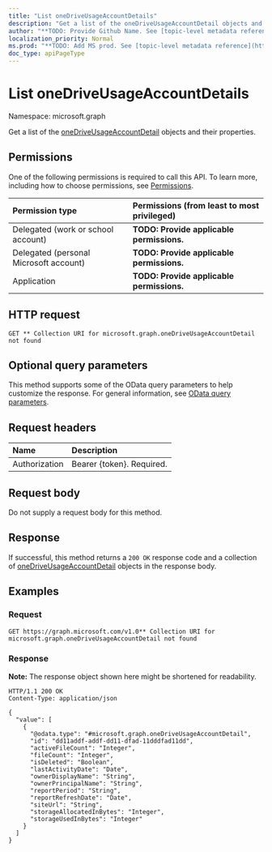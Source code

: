 ```yaml
---
title: "List oneDriveUsageAccountDetails"
description: "Get a list of the oneDriveUsageAccountDetail objects and their properties."
author: "**TODO: Provide Github Name. See [topic-level metadata reference](https://msgo.azurewebsites.net/add/document/guidelines/metadata.html#topic-level-metadata)**"
localization_priority: Normal
ms.prod: "**TODO: Add MS prod. See [topic-level metadata reference](https://msgo.azurewebsites.net/add/document/guidelines/metadata.html#topic-level-metadata)**"
doc_type: apiPageType
---
```


# List oneDriveUsageAccountDetails
Namespace: microsoft.graph



Get a list of the [oneDriveUsageAccountDetail](../resources/onedriveusageaccountdetail.md) objects and their properties.

## Permissions
One of the following permissions is required to call this API. To learn more, including how to choose permissions, see [Permissions](/graph/permissions-reference).

|Permission type|Permissions (from least to most privileged)|
|:---|:---|
|Delegated (work or school account)|**TODO: Provide applicable permissions.**|
|Delegated (personal Microsoft account)|**TODO: Provide applicable permissions.**|
|Application|**TODO: Provide applicable permissions.**|

## HTTP request

<!-- {
  "blockType": "ignored"
}
-->
``` http
GET ** Collection URI for microsoft.graph.oneDriveUsageAccountDetail not found
```

## Optional query parameters
This method supports some of the OData query parameters to help customize the response. For general information, see [OData query parameters](/graph/query-parameters).

## Request headers
|Name|Description|
|:---|:---|
|Authorization|Bearer {token}. Required.|

## Request body
Do not supply a request body for this method.

## Response

If successful, this method returns a `200 OK` response code and a collection of [oneDriveUsageAccountDetail](../resources/onedriveusageaccountdetail.md) objects in the response body.

## Examples

### Request
<!-- {
  "blockType": "request",
  "name": "list_onedriveusageaccountdetail"
}
-->
``` http
GET https://graph.microsoft.com/v1.0** Collection URI for microsoft.graph.oneDriveUsageAccountDetail not found
```


### Response
**Note:** The response object shown here might be shortened for readability.
<!-- {
  "blockType": "response",
  "truncated": true,
  "@odata.type": "Collection(microsoft.graph.oneDriveUsageAccountDetail)"
}
-->
``` http
HTTP/1.1 200 OK
Content-Type: application/json

{
  "value": [
    {
      "@odata.type": "#microsoft.graph.oneDriveUsageAccountDetail",
      "id": "dd11addf-addf-dd11-dfad-11dddfad11dd",
      "activeFileCount": "Integer",
      "fileCount": "Integer",
      "isDeleted": "Boolean",
      "lastActivityDate": "Date",
      "ownerDisplayName": "String",
      "ownerPrincipalName": "String",
      "reportPeriod": "String",
      "reportRefreshDate": "Date",
      "siteUrl": "String",
      "storageAllocatedInBytes": "Integer",
      "storageUsedInBytes": "Integer"
    }
  ]
}
```

